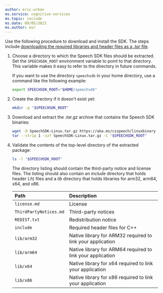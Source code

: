 ```yaml
---
author: eric-urban
ms.service: cognitive-services
ms.topic: include
ms.date: 09/05/2023
ms.author: eur
---
```


Use the following procedure to download and install the SDK. The steps include [downloading the required libraries and header files as a *.tar* file](https://aka.ms/csspeech/linuxbinary).

1. Choose a directory to which the Speech SDK files should be extracted. Set the `SPEECHSDK_ROOT` environment variable to point to that directory. This variable makes it easy to refer to the directory in future commands.

   If you want to use the directory `speechsdk` in your home directory, use a command like the following example:

   ```sh
   export SPEECHSDK_ROOT="$HOME/speechsdk"
   ```

1. Create the directory if it doesn't exist yet:

   ```sh
   mkdir -p "$SPEECHSDK_ROOT"
   ```

1. Download and extract the *.tar.gz* archive that contains the Speech SDK binaries:

   ```sh
   wget -O SpeechSDK-Linux.tar.gz https://aka.ms/csspeech/linuxbinary
   tar --strip 1 -xzf SpeechSDK-Linux.tar.gz -C "$SPEECHSDK_ROOT"
   ```

1. Validate the contents of the top-level directory of the extracted package:

   ```sh
   ls -l "$SPEECHSDK_ROOT"
   ```

   The directory listing should contain the third-party notice and license files. The listing should also contain an *include* directory that holds header (*.h*) files and a *lib* directory that holds libraries for arm32, arm64, x64, and x86.

    | Path | Description |
    |:-----|:----|
    | `license.md` | License
    | `ThirdPartyNotices.md` | Third-party notices
    | `REDIST.txt` | Redistribution notice
    | `include` | Required header files for C++
    | `lib/arm32` | Native library for ARM32 required to link your application
    | `lib/arm64` | Native library for ARM64 required to link your application
    | `lib/x64` | Native library for x64 required to link your application
    | `lib/x86` | Native library for x86 required to link your application
